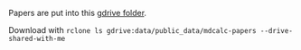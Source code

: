 Papers are put into this [gdrive folder](https://drive.google.com/drive/folders/1OUXtsddxEAOl3tKEZegBQSwArUecb-6J).

Download with `rclone ls gdrive:data/public_data/mdcalc-papers --drive-shared-with-me`
